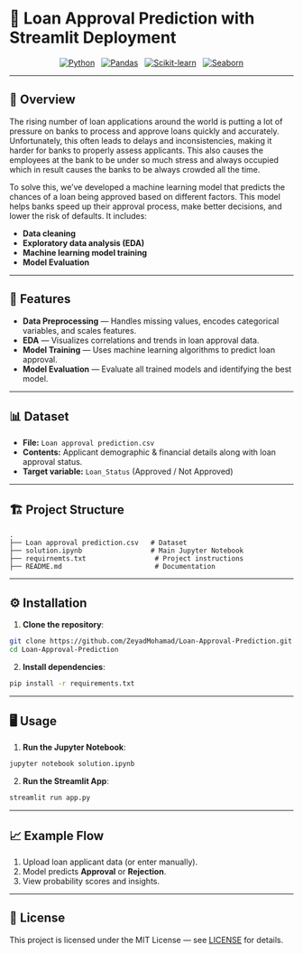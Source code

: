 # 🏦 Loan Approval Prediction with Streamlit Deployment

<p align="center">
  <a href="https://www.python.org/"><img src="https://img.shields.io/badge/Python-3776AB?logo=python&logoColor=white" alt="Python"/></a>&nbsp;&nbsp;
  <a href="https://pandas.pydata.org/"><img src="https://img.shields.io/badge/Pandas-150458?logo=pandas&logoColor=white" alt="Pandas"/></a>&nbsp;&nbsp;
  <a href="https://scikit-learn.org/"><img src="https://img.shields.io/badge/Scikit--learn-F7931E?logo=scikit-learn&logoColor=white" alt="Scikit-learn"/></a>&nbsp;&nbsp;
  <a href="https://seaborn.pydata.org/"><img src="https://img.shields.io/badge/Seaborn-4C72B0?logo=plotly&logoColor=white" alt="Seaborn"/></a>
</p>

---

## 📌 Overview

The rising number of loan applications around the world is putting a lot of pressure
on banks to process and approve loans quickly and accurately. Unfortunately, this
often leads to delays and inconsistencies, making it harder for banks to properly
assess applicants. This also causes the employees at the bank to be under so much
stress and always occupied which in result causes the banks to be always crowded
all the time.


To solve this, we’ve developed a machine learning model that predicts the chances
of a loan being approved based on different factors. This model helps banks speed
up their approval process, make better decisions, and lower the risk of defaults.
It includes:
- **Data cleaning**
- **Exploratory data analysis (EDA)**
- **Machine learning model training**
- **Model Evaluation**

---

## 🚀 Features

- **Data Preprocessing** — Handles missing values, encodes categorical variables, and scales features.
- **EDA** — Visualizes correlations and trends in loan approval data.
- **Model Training** — Uses machine learning algorithms to predict loan approval.
- **Model Evaluation** — Evaluate all trained models and identifying the best model.

---

## 📊 Dataset

- **File:** `Loan approval prediction.csv`  
- **Contents:** Applicant demographic & financial details along with loan approval status.
- **Target variable:** `Loan_Status` (Approved / Not Approved)

---

## 🏗️ Project Structure

```
.
├── Loan approval prediction.csv   # Dataset
├── solution.ipynb                 # Main Jupyter Notebook
├── requirnemts.txt                 # Project instructions
├── README.md                       # Documentation
```

---

## ⚙️ Installation

1. **Clone the repository**:
```bash
git clone https://github.com/ZeyadMohamad/Loan-Approval-Prediction.git
cd Loan-Approval-Prediction
```

2. **Install dependencies**:
```bash
pip install -r requirements.txt
```

---

## 🖥️ Usage

1. **Run the Jupyter Notebook**:
```bash
jupyter notebook solution.ipynb
```

2. **Run the Streamlit App**:
```bash
streamlit run app.py
```

---

## 📈 Example Flow

1. Upload loan applicant data (or enter manually).
2. Model predicts **Approval** or **Rejection**.
3. View probability scores and insights.

---

## 📜 License

This project is licensed under the MIT License — see [LICENSE](LICENSE) for details.
